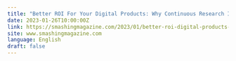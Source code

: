```yaml
---
title: "Better ROI For Your Digital Products: Why Continuous Research Is Key"
date: 2023-01-26T10:00:00Z
link: https://smashingmagazine.com/2023/01/better-roi-digital-products-continous-research/?utm_medium=RSS&utm_source=news.12bit.vn
site: www.smashingmagazine.com
language: English
draft: false
---
```

